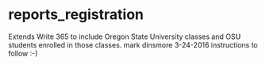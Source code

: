 # reports_registration
Extends Write 365 to include Oregon State University classes and OSU students enrolled in those classes.
mark dinsmore 3-24-2016 
instructions to follow :-)
